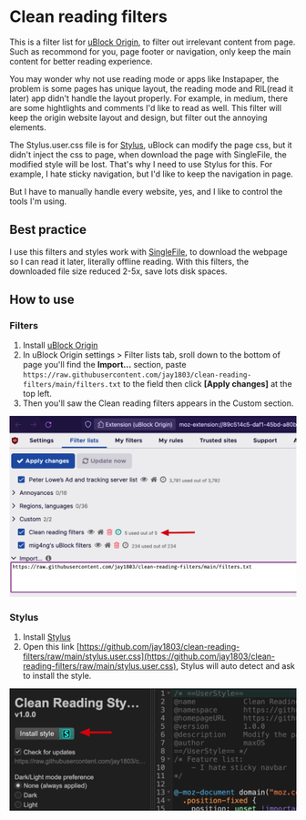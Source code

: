 # Clean reading filters
This is a filter list for [uBlock Origin](https://github.com/gorhill/uBlock), to filter out irrelevant content from page. Such as recommond for you, page footer or navigation, only keep the main content for better reading experience.

You may wonder why not use reading mode or apps like Instapaper, the problem is some pages has unique layout, the reading mode and RIL(read it later) app didn't handle the layout properly. For example, in medium, there are some hightlights and comments I'd like to read as well. This filter will keep the origin website layout and design, but filter out the annoying elements.

The Stylus.user.css file is for [Stylus](https://github.com/openstyles/stylus), uBlock can modify the page css, but it didn't inject the css to page, when download the page with SingleFile, the modified style will be lost. That's why I need to use Stylus for this. For example, I hate sticky navigation, but I'd like to keep the navigation in page.

But I have to manually handle every website, yes, and I like to control the tools I'm using.

## Best practice

I use this filters and styles work with [SingleFile](https://github.com/gildas-lormeau/SingleFile), to download the webpage so I can read it later, literally offline reading. With this filters, the downloaded file size reduced 2-5x, save lots disk spaces.

## How to use
### Filters
1. Install [uBlock Origin](https://github.com/gorhill/uBlock)
2. In uBlock Origin settings > Filter lists tab, sroll down to the bottom of page
   you'll find the **Import...** section, paste `https://raw.githubusercontent.com/jay1803/clean-reading-filters/main/filters.txt` to the field then click **[Apply changes]** at the top left.
3. Then you'll saw the Clean reading filters appears in the Custom section.

![](./install-filters.png)

### Stylus
1. Install [Stylus](https://github.com/openstyles/stylus)
2. Open this link [https://github.com/jay1803/clean-reading-filters/raw/main/stylus.user.css](https://github.com/jay1803/clean-reading-filters/raw/main/stylus.user.css), Stylus will auto detect and ask to install the style.

![](./install-styles.png)
